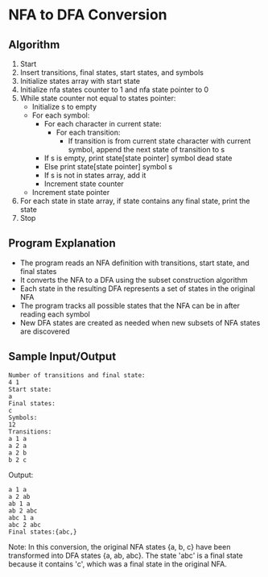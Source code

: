 # NFA to DFA Conversion

## Algorithm

1. Start
2. Insert transitions, final states, start states, and symbols
3. Initialize states array with start state
4. Initialize nfa states counter to 1 and nfa state pointer to 0
5. While state counter not equal to states pointer:
   - Initialize s to empty
   - For each symbol:
     - For each character in current state:
       - For each transition:
         - If transition is from current state character with current symbol, append the next state of transition to s
     - If s is empty, print state[state pointer] symbol dead state
     - Else print state[state pointer] symbol s
     - If s is not in states array, add it
     - Increment state counter
   - Increment state pointer
6. For each state in state array, if state contains any final state, print the state
7. Stop

## Program Explanation

- The program reads an NFA definition with transitions, start state, and final states
- It converts the NFA to a DFA using the subset construction algorithm
- Each state in the resulting DFA represents a set of states in the original NFA
- The program tracks all possible states that the NFA can be in after reading each symbol
- New DFA states are created as needed when new subsets of NFA states are discovered

## Sample Input/Output

```
Number of transitions and final state:
4 1
Start state:
a
Final states:
c
Symbols:
12
Transitions:
a 1 a
a 2 a
a 2 b
b 2 c
```

Output:
```
a 1 a
a 2 ab
ab 1 a
ab 2 abc
abc 1 a
abc 2 abc
Final states:{abc,}
```

Note: In this conversion, the original NFA states {a, b, c} have been transformed into DFA states {a, ab, abc}. The state 'abc' is a final state because it contains 'c', which was a final state in the original NFA.
